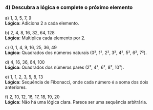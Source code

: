 ### 4) Descubra a lógica e complete o próximo elemento

 a) 1, 3, 5, 7, 9  
 **Lógica:** Adiciona 2 a cada elemento.

 b) 2, 4, 8, 16, 32, 64, 128  
 **Lógica:** Multiplica cada elemento por 2.

 c) 0, 1, 4, 9, 16, 25, 36, 49  
 **Lógica:** Quadrados dos números naturais (0², 1², 2², 3², 4², 5², 6², 7²).

 d) 4, 16, 36, 64, 100  
 **Lógica:** Quadrados dos números pares (2², 4², 6², 8², 10²).

 e) 1, 1, 2, 3, 5, 8, 13  
 **Lógica:** Sequência de Fibonacci, onde cada número é a soma dos dois anteriores.

 f) 2, 10, 12, 16, 17, 18, 19, 20  
 **Lógica:** Não há uma lógica clara. Parece ser uma sequência arbitrária.

